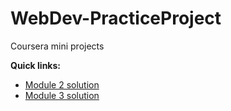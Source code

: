 # WebDev-PracticeProject
Coursera mini projects

**Quick links:**

* [Module 2 solution](https://jyotsnatiwary.github.io/WebDev-PracticeProject/module2_solution/index.html)
* [Module 3 solution](https://jyotsnatiwary.github.io/WebDev-PracticeProject/module3_solution/index.html)
